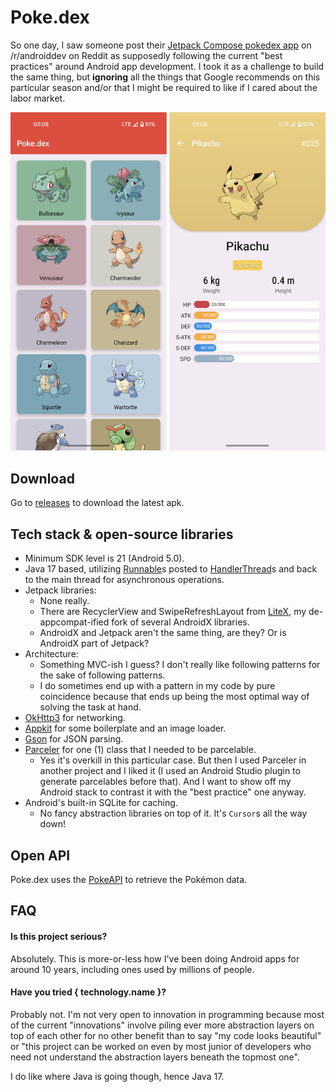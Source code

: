 # Poke.dex

So one day, I saw someone post their [Jetpack Compose pokedex app](https://github.com/skydoves/pokedex-compose) on /r/androiddev on Reddit as supposedly following the current "best practices" around Android app development. I took it as a challenge to build the same thing, but **ignoring** all the things that Google recommends on this particular season and/or that I might be required to like if I cared about the labor market.

<img src="/images/screenshots.jpg"/>

## Download

Go to [releases](https://github.com/grishka/poke.dex/releases/latest) to download the latest apk.

## Tech stack & open-source libraries
- Minimum SDK level is 21 (Android 5.0).
- Java 17 based, utilizing [Runnable](https://developer.android.com/reference/java/lang/Runnable)s posted to [HandlerThread](https://developer.android.com/reference/android/os/HandlerThread)s and back to the main thread for asynchronous operations.
- Jetpack libraries:
  - None really.
  - There are RecyclerView and SwipeRefreshLayout from [LiteX](https://github.com/grishka/LiteX), my de-appcompat-ified fork of several AndroidX libraries.
  - AndroidX and Jetpack aren't the same thing, are they? Or is AndroidX part of Jetpack?
- Architecture:
  - Something MVC-ish I guess? I don't really like following patterns for the sake of following patterns.
  - I do sometimes end up with a pattern in my code by pure coincidence because that ends up being the most optimal way of solving the task at hand.
- [OkHttp3](https://github.com/square/okhttp/tree/okhttp_3.14.x) for networking.
- [Appkit](https://github.com/grishka/appkit) for some boilerplate and an image loader.
- [Gson](https://github.com/google/gson) for JSON parsing.
- [Parceler](https://github.com/johncarl81/parceler) for one (1) class that I needed to be parcelable.
  - Yes it's overkill in this particular case. But then I used Parceler in another project and I liked it (I used an Android Studio plugin to generate parcelables before that). And I want to show off my Android stack to contrast it with the "best practice" one anyway.
- Android's built-in SQLite for caching.
  - No fancy abstraction libraries on top of it. It's `Cursor`s all the way down!

## Open API
Poke.dex uses the [PokeAPI](https://pokeapi.co/) to retrieve the Pokémon data.

## FAQ

#### Is this project serious?
Absolutely. This is more-or-less how I've been doing Android apps for around 10 years, including ones used by millions of people.

#### Have you tried { technology.name }?
Probably not. I'm not very open to innovation in programming because most of the current "innovations" involve piling ever more abstraction layers on top of each other for no other benefit than to say "my code looks beautiful" or "this project can be worked on even by most junior of developers who need not understand the abstraction layers beneath the topmost one".

I do like where Java is going though, hence Java 17.
